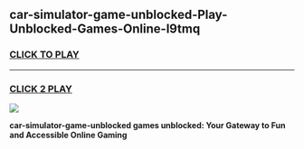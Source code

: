 
## car-simulator-game-unblocked-Play-Unblocked-Games-Online-l9tmq
<h3>
<a href="https://premium76.site?title=car-simulator-game-unblocked&ref=25A">CLICK TO PLAY</a></h3>
<hr>

<h3>
<a href="https://premium76.site?title=car-simulator-game-unblocked&ref=25A">CLICK 2 PLAY</a>
  
</h3>

<a href="https://premium76.site?title=car-simulator-game-unblocked&ref=25A"><img src="https://clearcache.store/games.png"></a>


**car-simulator-game-unblocked games unblocked: Your Gateway to Fun and Accessible Online Gaming**
